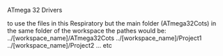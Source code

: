 ATmega 32 Drivers

to use the files in this Respiratory but the main folder (ATmega32Cots) in the same folder of the workspace
the pathes would be:
../[workspace_name]/ATmega32Cots
../[workspace_name]/Project1
../[workspace_name]/Project2
... etc
